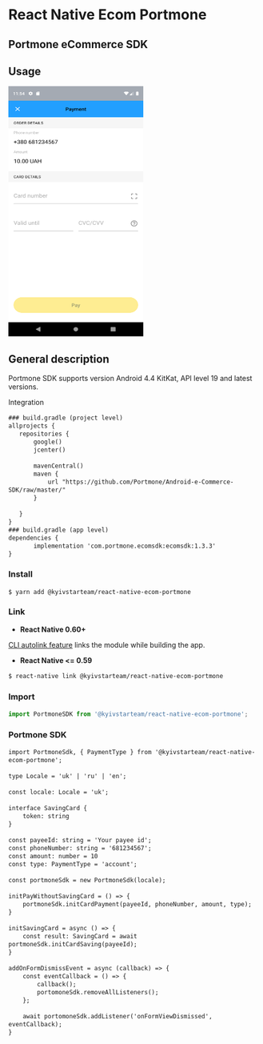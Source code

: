 # React Native Ecom Portmone

## Portmone eCommerce SDK

## Usage

<img src="assets/img.png" width="270" height="500" />

## General description
Portmone SDK supports version Android 4.4 KitKat, API level 19 and latest versions.

Integration
```$xslt
### build.gradle (project level)
allprojects {
   repositories {
       google()
       jcenter()

       mavenCentral()
       maven {
           url "https://github.com/Portmone/Android-e-Commerce-SDK/raw/master/"
       }

   }
}
### build.gradle (app level)
dependencies {
       implementation 'com.portmone.ecomsdk:ecomsdk:1.3.3'
}
```

### Install

```
$ yarn add @kyivstarteam/react-native-ecom-portmone
```

### Link

- **React Native 0.60+**


[CLI autolink feature](https://github.com/react-native-community/cli/blob/master/docs/autolinking.md) links the module while building the app. 


- **React Native <= 0.59**


```bash
$ react-native link @kyivstarteam/react-native-ecom-portmone
```

### Import

```js
import PortmoneSDK from '@kyivstarteam/react-native-ecom-portmone';
```

### Portmone SDK
```tsx
import PortmoneSdk, { PaymentType } from '@kyivstarteam/react-native-ecom-portmone';

type Locale = 'uk' | 'ru' | 'en';

const locale: Locale = 'uk';

interface SavingCard {
    token: string
}

const payeeId: string = 'Your payee id';
const phoneNumber: string = '681234567';
const amount: number = 10
const type: PaymentType = 'account';

const portmoneSdk = new PortmoneSdk(locale);

initPayWithoutSavingCard = () => {
    portmoneSdk.initCardPayment(payeeId, phoneNumber, amount, type);
}

initSavingCard = async () => {
    const result: SavingCard = await portmoneSdk.initCardSaving(payeeId);
}

addOnFormDismissEvent = async (callback) => {
    const eventCallback = () => {
        callback();
        portomoneSdk.removeAllListeners();
    };

    await portomoneSdk.addListener('onFormViewDismissed', eventCallback);
}


```
